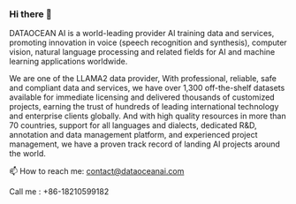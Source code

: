 ### Hi there 👋
DATAOCEAN AI is a world-leading provider AI training data and services, promoting innovation in voice (speech recognition and synthesis), computer vision, natural language processing and related fields for AI and machine learning applications worldwide.

We are one of the LLAMA2 data provider, With professional, reliable, safe and compliant data and services, we have over 1,300 off-the-shelf datasets available for immediate licensing and delivered thousands of customized projects, earning the trust of hundreds of leading international technology and enterprise clients globally. And with high quality resources in more than 70 countries, support for all languages and dialects, dedicated R&D, annotation and data management platform, and experienced project management, we have a proven track record of landing AI projects around the world.
<!--
**MKT-Dataoceanai/MKT-Dataoceanai** is a ✨ _special_ ✨ repository because its `README.md` (this file) appears on your GitHub profile.

Here are some ideas to get you started:

- 🔭 I’m currently working on ...
- 🌱 I’m currently learning ...
- 👯 I’m looking to collaborate on ...
- 🤔 I’m looking for help with ...
- 💬 Ask me about ...
- 📫 How to reach me: ...
- 😄 Pronouns: ...
- ⚡ Fun fact: ...
-->
📫 How to reach me: contact@dataoceanai.com

Call me : +86-18210599182

